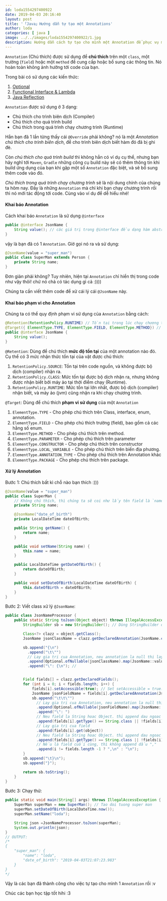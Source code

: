 ```yaml
---
id: loda1554297400922
date: 2019-04-03 20:16:40
layout: post
title: '「Java」Hướng dẫn tự tạo một Annotations'
author: loda
categories: [ java ]
image: ../../images/loda1554297400922/1.jpg
description: Hướng dẫn cách tự tạo cho mình một Annotation để phục vụ mục đích cá nhân. 
---
```


`Annotation` (Chú thích) được sử dụng để **chú thích** trên một `class`, một trường (`field`) hoặc một `method` để cung cấp hoặc bổ sung các thông tin. Nó hoàn toàn không ảnh hưởng tới code của bạn.

Trong bài có sử dụng các kiến thức:

1. [Optional][link-optional]
2. [Functional Interface & Lambda][link-lambda]
3. [Java Reflection][link-reflection]

`Annotation` được sử dụng ở 3 dạng:

* Chú thích cho trình biên dịch (Compiler)
* Chú thích cho quá trình build
* Chú thích trong quá trình chạy chương trình (Runtime)


Hẳn bạn đã 1 lần từng thấy cái `@Override` phải không? nó là một _Annotation chú thích cho trình biên dịch_, để cho trình biên dịch biết hàm đó đã bị ghi đè. 

Còn _chú thích cho quá trình build_ thì không hẳn có ví dụ cụ thể, nhưng bạn hãy nghĩ tới `Maven`, `Gradle` những công cụ build này sẽ có thêm thông tin khi build ứng dụng của bạn khi gặp một số `Annotation` đặc biệt, và sẽ bổ sung thêm code vào đó.

_Chú thích trong quá trình chạy chương trình_ sẽ là nội dung chính của chúng ta hôm nay. Đây là những `Annotation` mà chỉ khi bạn chạy chương trình rồi thì nó mới tác động tới code. Cùng vào ví dụ để dễ hiểu nhé!

#### Khai báo Annotation

Cách khai báo `Annotation` là sử dụng `@interface`

```java
public @interface JsonName {
    String value(); // các giá trị trong @interface đều dạng hàm abstract, không tham số
}
```

vậy là bạn đã có 1 `Annotation`. Giờ gọi nó ra và sử dụng:

```java
@JsonName(value = "super_man")
public class SuperMan extends Person {
    private String name;
}
```

Đơn giản phải không? Tuy nhiên, hiện tại `Annotation` chỉ hiển thị trong code như vậy thôi! chứ nó chả có tác dụng gì cả :)))) 

Chúng ta cần viết thêm code để xử cái lý cái `@JsonName` này.

#### Khai báo phạm vi cho Annotation

Chúng ta có thể quy định phạm vi sử dụng của `Annotation` bằng cách:

```java
@Retention(RetentionPolicy.RUNTIME) // Tồn tại trong lúc chạy chương trình
@Target({ ElementType.TYPE, ElementType.FIELD, ElementType.METHOD}) // Được sử dụng trên class, interface, method, biến
public @interface JsonName {
    String value();
}
```

`@Retention`: Dùng để chú thích **mức độ tồn tại** của một annotation nào đó. 
Cụ thể có 3 mức nhận thức tồn tại của vật được chú thích:

1. `RetentionPolicy.SOURCE`: Tồn tại trên code nguồn, và không được bộ dịch (compiler) nhận ra.
2. `RetentionPolicy.CLASS`: Mức tồn tại được bộ dịch nhận ra, nhưng không được nhận biết bởi máy ảo tại thời điểm chạy (Runtime).
3. `RetentionPolicy.RUNTIME`: Mức tồn tại lớn nhất, được bộ dịch (compiler) nhận biết, và máy ảo (jvm) cũng nhận ra khi chạy chương trình.

`@Target`: Dùng để chú thích **phạm vi sử dụng** của một `Annotation`

1. `ElementType.TYPE` - Cho phép chú thích trên Class, interface, enum, annotation.
2. `ElementType.FIELD` - Cho phép chú thích trường (field), bao gồm cả các hằng số enum.
3. `ElementType.METHOD` - Cho phép chú thích trên method.
4. `ElementType.PARAMETER` - Cho phép chú thích trên parameter
5. `ElementType.CONSTRUCTOR` - Cho phép chú thích trên constructor
6. `ElementType.LOCAL_VARIABLE` - Cho phép chú thích trên biến địa phương.
7. `ElementType.ANNOTATION_TYPE` - Cho phép chú thích trên Annotation khác
8. `ElementType.PACKAGE` - Cho phép chú thích trên package.

#### Xử lý Annotation

Bước 1: Chú thích bất kì chỗ nào bạn thích :)))

```java
@JsonName(value = "super_man")
public class SuperMan {
    // Không chú thích, thì chúng ta sẽ coi như lấy tên field là `name` luôn
    private String name;

    @JsonName("date_of_birth")
    private LocalDateTime dateOfBirth;

    public String getName() {
        return name;
    }

    public void setName(String name) {
        this.name = name;
    }

    public LocalDateTime getDateOfBirth() {
        return dateOfBirth;
    }

    public void setDateOfBirth(LocalDateTime dateOfBirth) {
        this.dateOfBirth = dateOfBirth;
    }
}

```

Bước 2: Viết class xử lý `@JsonName`:

```java
public class JsonNameProcessor {
    public static String toJson(Object object) throws IllegalAccessException {
        StringBuilder sb = new StringBuilder(); // Dùng StringBuilder de tao json tu class

        Class<?> clazz = object.getClass();
        JsonName jsonClassName = clazz.getDeclaredAnnotation(JsonName.class); // Lay ra annotation @JsonName tren Class

        sb.append("{\n")
          .append("\t\"")
          // Lay gia tri cua Annotation, neu annotation la null thi lay ten Class de thay the
          .append(Optional.ofNullable(jsonClassName).map(JsonName::value).orElse(clazz.getSimpleName()))
          .append("\": {\n"); //


        Field fields[] = clazz.getDeclaredFields();
        for (int i = 0; i < fields.length; i++) {
            fields[i].setAccessible(true); // Set setAccessible = true. De co the truy cap vao private field
            JsonName jsonFieldName = fields[i].getDeclaredAnnotation(JsonName.class); // get annotation tren field
            sb.append("\t\t\"")
              // Lay gia tri cua Annotation, neu annotation la null thi lay ten field thay the
              .append(Optional.ofNullable(jsonFieldName).map(JsonName::value).orElse(fields[i].getName())) // L
              .append("\": ")
              // Neu field la String hoac Object. thi append dau ngoac kep vao
              .append(fields[i].getType() == String.class || !fields[i].getType().isPrimitive() ? "\"" : "")
              // Lay gia tri cua field
              .append(fields[i].get(object))
              // Neu field la String hoac Object. thi append dau ngoac kep vao
              .append(fields[i].getType() == String.class || !fields[i].getType().isPrimitive()? "\"" : "")
              // Nếu là field cuối cùng, thì không append dấu ","
              .append(i != fields.length -1 ? ",\n" : "\n");
        }
        sb.append("\t}\n");
        sb.append("}");

        return sb.toString();
    }
}
```


Bước 3: Chạy thử:

```java
public static void main(String[] args) throws IllegalAccessException {
    SuperMan superMan = new SuperMan(); // Tao doi tuong super man
    superMan.setDateOfBirth(LocalDateTime.now());
    superMan.setName("loda");

    String json =JsonNameProcessor.toJson(superMan);
    System.out.println(json);
}
// OUTPUT:
/*
{
	"super_man": {
		"name": "loda",
		"date_of_birth": "2019-04-03T21:07:23.983"
	}
}
*/
```


Vậy là các bạn đã thành công cho việc tự tạo cho mình 1 `Annotation` rồi :v 

Chúc các bạn học tập tốt hihi :3

[link-optional]: https://loda.me/Optional/
[link-lambda]: https://loda.me/Functional-Interfaces-&-Lambda-Expressions-cuc-de-hieu/
[link-reflection]: https://loda.me/Huong-dan-Java-Reflection/
